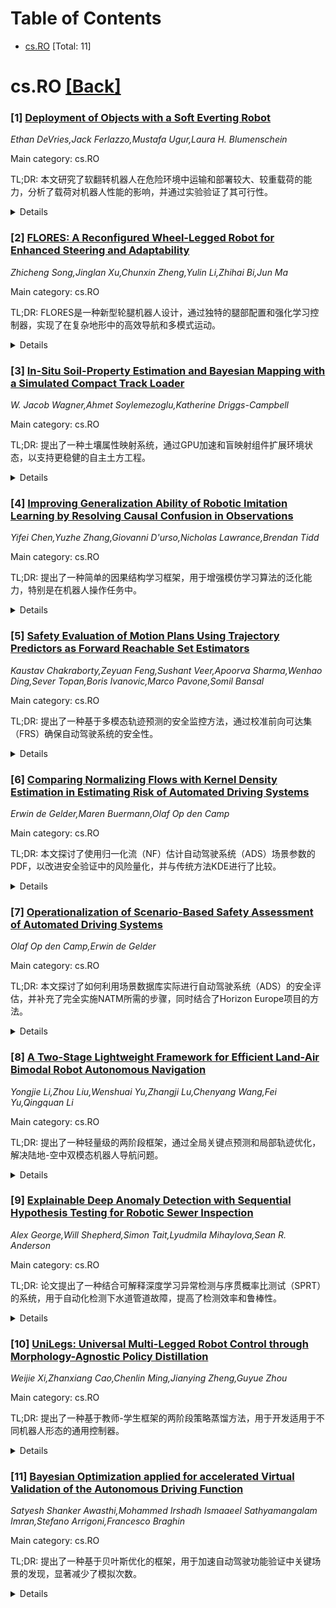 <div id=toc></div>

# Table of Contents

- [cs.RO](#cs.RO) [Total: 11]


<div id='cs.RO'></div>

# cs.RO [[Back]](#toc)

### [1] [Deployment of Objects with a Soft Everting Robot](https://arxiv.org/abs/2507.22188)
*Ethan DeVries,Jack Ferlazzo,Mustafa Ugur,Laura H. Blumenschein*

Main category: cs.RO

TL;DR: 本文研究了软翻转机器人在危险环境中运输和部署较大、较重载荷的能力，分析了载荷对机器人性能的影响，并通过实验验证了其可行性。


<details>
  <summary>Details</summary>
Motivation: 软翻转机器人在探索任务中表现出色，但其运输和部署载荷的潜力尚未充分研究。本文旨在填补这一空白，尤其是在危险环境中（如救援任务）的应用。

Method: 基于现有模型，量化了载荷对机器人生长和自支撑的影响，并开发了预测载荷滑动的模型。通过实验测试了不同形状、大小和重量的载荷在各种任务中的运输能力。

Result: 实验表明，机器人可运输多种形状、重达1.5kg的载荷，并能通过最小0.01cm间隙的孔洞、完成135度转弯，以及跨越1.15m的无支撑间隙。

Conclusion: 软翻转机器人具备在复杂环境中运输和部署载荷的潜力，为救援等应用提供了新的可能性。

Abstract: Soft everting robots present significant advantages over traditional rigid
robots, including enhanced dexterity, improved environmental interaction, and
safe navigation in unpredictable environments. While soft everting robots have
been widely demonstrated for exploration type tasks, their potential to move
and deploy payloads in such tasks has been less investigated, with previous
work focusing on sensors and tools for the robot. Leveraging the navigation
capabilities, and deployed body, of the soft everting robot to deliver payloads
in hazardous areas, e.g. carrying a water bottle to a person stuck under
debris, would represent a significant capability in many applications. In this
work, we present an analysis of how soft everting robots can be used to deploy
larger, heavier payloads through the inside of the robot. We analyze both what
objects can be deployed and what terrain features they can be carried through.
Building on existing models, we present methods to quantify the effects of
payloads on robot growth and self-support, and develop a model to predict
payload slip. We then experimentally quantify payload transport using soft
everting robot with a variety of payload shapes, sizes, and weights and though
a series of tasks: steering, vertical transport, movement through holes, and
movement across gaps. Overall, the results show that we can transport payloads
in a variety of shapes and up to 1.5kg in weight and that we can move through
circular apertures with as little as 0.01cm clearance around payloads, carry
out discrete turns up to 135 degrees, and move across unsupported gaps of 1.15m
in length.

</details>


### [2] [FLORES: A Reconfigured Wheel-Legged Robot for Enhanced Steering and Adaptability](https://arxiv.org/abs/2507.22345)
*Zhicheng Song,Jinglan Xu,Chunxin Zheng,Yulin Li,Zhihai Bi,Jun Ma*

Main category: cs.RO

TL;DR: FLORES是一种新型轮腿机器人设计，通过独特的腿部配置和强化学习控制器，实现了在复杂地形中的高效导航和多模式运动。


<details>
  <summary>Details</summary>
Motivation: 现有轮腿机器人设计未能充分利用腿和轮的优势，限制了系统的灵活性和效率。FLORES旨在解决这一问题。

Method: FLORES采用创新的前腿设计（髋部偏航自由度替代髋部滚动自由度），并结合定制的强化学习控制器（HIM模型）。

Result: 实验表明FLORES具有增强的转向能力、更高的导航效率及多地形适应性。

Conclusion: FLORES的设计和控制器显著提升了轮腿机器人的性能，为多模式运动提供了新思路。

Abstract: Wheel-legged robots integrate the agility of legs for navigating rough
terrains while harnessing the efficiency of wheels for smooth surfaces.
However, most existing designs do not fully capitalize on the benefits of both
legged and wheeled structures, which limits overall system flexibility and
efficiency. We present FLORES (reconfigured wheel-legged robot for enhanced
steering and adaptability), a novel wheel-legged robot design featuring a
distinctive front-leg configuration that sets it beyond standard design
approaches. Specifically, FLORES replaces the conventional hip-roll degree of
freedom (DoF) of the front leg with hip-yaw DoFs, and this allows for efficient
movement on flat surfaces while ensuring adaptability when navigating complex
terrains. This innovative design facilitates seamless transitions between
different locomotion modes (i.e., legged locomotion and wheeled locomotion) and
optimizes the performance across varied environments. To fully exploit FLORES's
mechanical capabilities, we develop a tailored reinforcement learning (RL)
controller that adapts the Hybrid Internal Model (HIM) with a customized reward
structure optimized for our unique mechanical configuration. This framework
enables the generation of adaptive, multi-modal locomotion strategies that
facilitate smooth transitions between wheeled and legged movements.
Furthermore, our distinctive joint design enables the robot to exhibit novel
and highly efficient locomotion gaits that capitalize on the synergistic
advantages of both locomotion modes. Through comprehensive experiments, we
demonstrate FLORES's enhanced steering capabilities, improved navigation
efficiency, and versatile locomotion across various terrains. The open-source
project can be found at
https://github.com/ZhichengSong6/FLORES-A-Reconfigured-Wheel-Legged-Robot-for-Enhanced-Steering-and-Adaptability.git.

</details>


### [3] [In-Situ Soil-Property Estimation and Bayesian Mapping with a Simulated Compact Track Loader](https://arxiv.org/abs/2507.22356)
*W. Jacob Wagner,Ahmet Soylemezoglu,Katherine Driggs-Campbell*

Main category: cs.RO

TL;DR: 提出了一种土壤属性映射系统，通过GPU加速和盲映射组件扩展环境状态，以支持更稳健的自主土方工程。


<details>
  <summary>Details</summary>
Motivation: 现有自主土方工程受限于复杂车辆-地形交互动态和部分可观测的土壤条件，需扩展环境状态以克服这些限制。

Method: 结合GPU加速高程映射和盲映射组件，利用物理注入神经网络（PINN）预测土壤属性，并通过贝叶斯方法更新地图。

Result: 系统能准确识别需要更高交互力的区域，支持土壤感知的自主地形规划。

Conclusion: 该方法展示了在自主地形塑造中实现土壤感知规划的潜力。

Abstract: Existing earthmoving autonomy is largely confined to highly controlled and
well-characterized environments due to the complexity of vehicle-terrain
interaction dynamics and the partial observability of the terrain resulting
from unknown and spatially varying soil conditions. In this chapter, a a
soil-property mapping system is proposed to extend the environmental state, in
order to overcome these restrictions and facilitate development of more robust
autonomous earthmoving. A GPU accelerated elevation mapping system is extended
to incorporate a blind mapping component which traces the movement of the blade
through the terrain to displace and erode intersected soil, enabling separately
tracking undisturbed and disturbed soil. Each interaction is approximated as a
flat blade moving through a locally homogeneous soil, enabling modeling of
cutting forces using the fundamental equation of earthmoving (FEE). Building
upon our prior work on in situ soil-property estimation, a method is devised to
extract approximate geometric parameters of the model given the uneven terrain,
and an improved physics infused neural network (PINN) model is developed to
predict soil properties and uncertainties of these estimates. A simulation of a
compact track loader (CTL) with a blade attachment is used to collect data to
train the PINN model. Post-training, the model is leveraged online by the
mapping system to track soil property estimates spatially as separate layers in
the map, with updates being performed in a Bayesian manner. Initial experiments
show that the system accurately highlights regions requiring higher relative
interaction forces, indicating the promise of this approach in enabling
soil-aware planning for autonomous terrain shaping.

</details>


### [4] [Improving Generalization Ability of Robotic Imitation Learning by Resolving Causal Confusion in Observations](https://arxiv.org/abs/2507.22380)
*Yifei Chen,Yuzhe Zhang,Giovanni D'urso,Nicholas Lawrance,Brendan Tidd*

Main category: cs.RO

TL;DR: 提出了一种简单的因果结构学习框架，用于增强模仿学习算法的泛化能力，特别是在机器人操作任务中。


<details>
  <summary>Details</summary>
Motivation: 当前模仿学习技术在面对训练环境与部署环境的微小变化时泛化能力不足，限制了性能。

Method: 通过显式学习观察组件与专家动作之间的因果关系，提出了一种因果结构学习框架，无需复杂的特征解耦。

Result: 在模拟的ALOHA双手机器人任务中，该方法显著缓解了现有复杂模仿学习算法的泛化问题。

Conclusion: 该方法简单且易于嵌入现有模仿学习架构，有效提升了泛化能力。

Abstract: Recent developments in imitation learning have considerably advanced robotic
manipulation. However, current techniques in imitation learning can suffer from
poor generalization, limiting performance even under relatively minor domain
shifts. In this work, we aim to enhance the generalization capabilities of
complex imitation learning algorithms to handle unpredictable changes from the
training environments to deployment environments. To avoid confusion caused by
observations that are not relevant to the target task, we propose to explicitly
learn the causal relationship between observation components and expert
actions, employing a framework similar to [6], where a causal structural
function is learned by intervention on the imitation learning policy.
Disentangling the feature representation from image input as in [6] is hard to
satisfy in complex imitation learning process in robotic manipulation, we
theoretically clarify that this requirement is not necessary in causal
relationship learning. Therefore, we propose a simple causal structure learning
framework that can be easily embedded in recent imitation learning
architectures, such as the Action Chunking Transformer [31]. We demonstrate our
approach using a simulation of the ALOHA [31] bimanual robot arms in Mujoco,
and show that the method can considerably mitigate the generalization problem
of existing complex imitation learning algorithms.

</details>


### [5] [Safety Evaluation of Motion Plans Using Trajectory Predictors as Forward Reachable Set Estimators](https://arxiv.org/abs/2507.22389)
*Kaustav Chakraborty,Zeyuan Feng,Sushant Veer,Apoorva Sharma,Wenhao Ding,Sever Topan,Boris Ivanovic,Marco Pavone,Somil Bansal*

Main category: cs.RO

TL;DR: 提出了一种基于多模态轨迹预测的安全监控方法，通过校准前向可达集（FRS）确保自动驾驶系统的安全性。


<details>
  <summary>Details</summary>
Motivation: 端到端自动驾驶系统缺乏可解释性，需要一种可靠的安全监控方法以确保运动计划的安全性。

Method: 利用多模态轨迹预测器近似周围智能体的FRS，通过凸优化和共形预测校准FRS，并引入贝叶斯滤波器动态调整保守性。

Result: 在nuScenes数据集上的实验表明，该方法显著提高了监控的可靠性，同时保持了完整性。

Conclusion: 该方法为学习型自动驾驶系统提供了一种实用且可靠的安全监控解决方案。

Abstract: The advent of end-to-end autonomy stacks - often lacking interpretable
intermediate modules - has placed an increased burden on ensuring that the
final output, i.e., the motion plan, is safe in order to validate the safety of
the entire stack. This requires a safety monitor that is both complete (able to
detect all unsafe plans) and sound (does not flag safe plans). In this work, we
propose a principled safety monitor that leverages modern multi-modal
trajectory predictors to approximate forward reachable sets (FRS) of
surrounding agents. By formulating a convex program, we efficiently extract
these data-driven FRSs directly from the predicted state distributions,
conditioned on scene context such as lane topology and agent history. To ensure
completeness, we leverage conformal prediction to calibrate the FRS and
guarantee coverage of ground-truth trajectories with high probability. To
preserve soundness in out-of-distribution (OOD) scenarios or under predictor
failure, we introduce a Bayesian filter that dynamically adjusts the FRS
conservativeness based on the predictor's observed performance. We then assess
the safety of the ego vehicle's motion plan by checking for intersections with
these calibrated FRSs, ensuring the plan remains collision-free under plausible
future behaviors of others. Extensive experiments on the nuScenes dataset show
our approach significantly improves soundness while maintaining completeness,
offering a practical and reliable safety monitor for learned autonomy stacks.

</details>


### [6] [Comparing Normalizing Flows with Kernel Density Estimation in Estimating Risk of Automated Driving Systems](https://arxiv.org/abs/2507.22429)
*Erwin de Gelder,Maren Buermann,Olaf Op den Camp*

Main category: cs.RO

TL;DR: 本文探讨了使用归一化流（NF）估计自动驾驶系统（ADS）场景参数的PDF，以改进安全验证中的风险量化，并与传统方法KDE进行了比较。


<details>
  <summary>Details</summary>
Motivation: 开发安全验证方法对ADS的安全部署至关重要，但现有方法在参数独立性假设或维度灾难方面存在局限性。

Method: 利用归一化流（NF）进行高维密度估计，避免对PDF形状的严格假设，并与KDE方法进行性能对比。

Result: NF在风险不确定性估计上优于KDE，尽管计算资源需求更高，但对维度灾难更不敏感。

Conclusion: NF在场景化安全验证中具有潜力，未来可优化其架构和训练以提升适用性。

Abstract: The development of safety validation methods is essential for the safe
deployment and operation of Automated Driving Systems (ADSs). One of the goals
of safety validation is to prospectively evaluate the risk of an ADS dealing
with real-world traffic. Scenario-based assessment is a widely-used approach,
where test cases are derived from real-world driving data. To allow for a
quantitative analysis of the system performance, the exposure of the scenarios
must be accurately estimated. The exposure of scenarios at parameter level is
expressed using a Probability Density Function (PDF). However, assumptions
about the PDF, such as parameter independence, can introduce errors, while
avoiding assumptions often leads to oversimplified models with limited
parameters to mitigate the curse of dimensionality.
  This paper considers the use of Normalizing Flows (NF) for estimating the PDF
of the parameters. NF are a class of generative models that transform a simple
base distribution into a complex one using a sequence of invertible and
differentiable mappings, enabling flexible, high-dimensional density estimation
without restrictive assumptions on the PDF's shape. We demonstrate the
effectiveness of NF in quantifying risk and risk uncertainty of an ADS,
comparing its performance with Kernel Density Estimation (KDE), a traditional
method for non-parametric PDF estimation. While NF require more computational
resources compared to KDE, NF is less sensitive to the curse of dimensionality.
As a result, NF can improve risk uncertainty estimation, offering a more
precise assessment of an ADS's safety.
  This work illustrates the potential of NF in scenario-based safety. Future
work involves experimenting more with using NF for scenario generation and
optimizing the NF architecture, transformation types, and training
hyperparameters to further enhance their applicability.

</details>


### [7] [Operationalization of Scenario-Based Safety Assessment of Automated Driving Systems](https://arxiv.org/abs/2507.22433)
*Olaf Op den Camp,Erwin de Gelder*

Main category: cs.RO

TL;DR: 本文探讨了如何利用场景数据库实际进行自动驾驶系统（ADS）的安全评估，并补充了完全实施NATM所需的步骤，同时结合了Horizon Europe项目的方法。


<details>
  <summary>Details</summary>
Motivation: 为了在道路上大规模部署自动驾驶系统（ADS），制造商需要进行安全保证。本文旨在提供一种结构化和协调的安全评估方法。

Method: 利用场景数据库进行安全评估，并补充NATM的实施步骤，同时结合Horizon Europe项目的方法。

Result: 展示了如何通过场景数据库和NATM方法进行安全评估，并提出了进一步操作化的建议。

Conclusion: 场景数据库与NATM方法的结合为ADS的安全评估提供了实用框架，但仍需进一步补充步骤以实现完全操作化。

Abstract: Before introducing an Automated Driving System (ADS) on the road at scale,
the manufacturer must conduct some sort of safety assurance. To structure and
harmonize the safety assurance process, the UNECE WP.29 Working Party on
Automated/Autonomous and Connected Vehicles (GRVA) is developing the New
Assessment/Test Method (NATM) that indicates what steps need to be taken for
safety assessment of an ADS. In this paper, we will show how to practically
conduct safety assessment making use of a scenario database, and what
additional steps must be taken to fully operationalize the NATM. In addition,
we will elaborate on how the use of scenario databases fits with methods
developed in the Horizon Europe projects that focus on safety assessment
following the NATM approach.

</details>


### [8] [A Two-Stage Lightweight Framework for Efficient Land-Air Bimodal Robot Autonomous Navigation](https://arxiv.org/abs/2507.22473)
*Yongjie Li,Zhou Liu,Wenshuai Yu,Zhangji Lu,Chenyang Wang,Fei Yu,Qingquan Li*

Main category: cs.RO

TL;DR: 提出了一种轻量级的两阶段框架，通过全局关键点预测和局部轨迹优化，解决陆地-空中双模态机器人导航问题。


<details>
  <summary>Details</summary>
Motivation: 现有导航方法因基于地图的轨迹不优和学习方法计算量大而受限。

Method: 第一阶段使用全局关键点预测网络（GKPN）生成混合路径，第二阶段通过映射规划器细化轨迹。

Result: 实验显示网络参数减少14%，能耗降低35%，支持实时导航和零样本迁移。

Conclusion: 该框架高效且实用，适用于陆地-空中双模态机器人导航。

Abstract: Land-air bimodal robots (LABR) are gaining attention for autonomous
navigation, combining high mobility from aerial vehicles with long endurance
from ground vehicles. However, existing LABR navigation methods are limited by
suboptimal trajectories from mapping-based approaches and the excessive
computational demands of learning-based methods. To address this, we propose a
two-stage lightweight framework that integrates global key points prediction
with local trajectory refinement to generate efficient and reachable
trajectories. In the first stage, the Global Key points Prediction Network
(GKPN) was used to generate a hybrid land-air keypoint path. The GKPN includes
a Sobel Perception Network (SPN) for improved obstacle detection and a
Lightweight Attention Planning Network (LAPN) to improves predictive ability by
capturing contextual information. In the second stage, the global path is
segmented based on predicted key points and refined using a mapping-based
planner to create smooth, collision-free trajectories. Experiments conducted on
our LABR platform show that our framework reduces network parameters by 14\%
and energy consumption during land-air transitions by 35\% compared to existing
approaches. The framework achieves real-time navigation without GPU
acceleration and enables zero-shot transfer from simulation to reality during

</details>


### [9] [Explainable Deep Anomaly Detection with Sequential Hypothesis Testing for Robotic Sewer Inspection](https://arxiv.org/abs/2507.22546)
*Alex George,Will Shepherd,Simon Tait,Lyudmila Mihaylova,Sean R. Anderson*

Main category: cs.RO

TL;DR: 论文提出了一种结合可解释深度学习异常检测与序贯概率比测试（SPRT）的系统，用于自动化检测下水道管道故障，提高了检测效率和鲁棒性。


<details>
  <summary>Details</summary>
Motivation: 传统下水道管道故障检测方法依赖人工审查CCTV录像，效率低且易出错，亟需自动化解决方案。

Method: 结合可解释深度学习异常检测（空间定位异常）和SPRT（时间证据聚合），实现时空分析。

Result: 实验结果表明，该系统提升了异常检测性能，增强了抗噪能力。

Conclusion: 提出的时空分析系统为下水道检测提供了可靠且鲁棒的解决方案。

Abstract: Sewer pipe faults, such as leaks and blockages, can lead to severe
consequences including groundwater contamination, property damage, and service
disruption. Traditional inspection methods rely heavily on the manual review of
CCTV footage collected by mobile robots, which is inefficient and susceptible
to human error. To automate this process, we propose a novel system
incorporating explainable deep learning anomaly detection combined with
sequential probability ratio testing (SPRT). The anomaly detector processes
single image frames, providing interpretable spatial localisation of anomalies,
whilst the SPRT introduces temporal evidence aggregation, enhancing robustness
against noise over sequences of image frames. Experimental results demonstrate
improved anomaly detection performance, highlighting the benefits of the
combined spatiotemporal analysis system for reliable and robust sewer
inspection.

</details>


### [10] [UniLegs: Universal Multi-Legged Robot Control through Morphology-Agnostic Policy Distillation](https://arxiv.org/abs/2507.22653)
*Weijie Xi,Zhanxiang Cao,Chenlin Ming,Jianying Zheng,Guyue Zhou*

Main category: cs.RO

TL;DR: 提出了一种基于教师-学生框架的两阶段策略蒸馏方法，用于开发适用于不同机器人形态的通用控制器。


<details>
  <summary>Details</summary>
Motivation: 解决传统方法在腿式机器人控制中无法兼顾通用性和性能的问题。

Method: 首先训练针对特定形态的教师策略，然后通过Transformer架构将知识蒸馏到学生策略中。

Result: 实验表明，该方法在训练和未见过的机器人形态上分别达到教师性能的94.47%和72.64%。

Conclusion: 该方法为开发通用且高性能的腿式机器人控制器提供了可扩展的解决方案。

Abstract: Developing controllers that generalize across diverse robot morphologies
remains a significant challenge in legged locomotion. Traditional approaches
either create specialized controllers for each morphology or compromise
performance for generality. This paper introduces a two-stage teacher-student
framework that bridges this gap through policy distillation. First, we train
specialized teacher policies optimized for individual morphologies, capturing
the unique optimal control strategies for each robot design. Then, we distill
this specialized expertise into a single Transformer-based student policy
capable of controlling robots with varying leg configurations. Our experiments
across five distinct legged morphologies demonstrate that our approach
preserves morphology-specific optimal behaviors, with the Transformer
architecture achieving 94.47\% of teacher performance on training morphologies
and 72.64\% on unseen robot designs. Comparative analysis reveals that
Transformer-based architectures consistently outperform MLP baselines by
leveraging attention mechanisms to effectively model joint relationships across
different kinematic structures. We validate our approach through successful
deployment on a physical quadruped robot, demonstrating the practical viability
of our morphology-agnostic control framework. This work presents a scalable
solution for developing universal legged robot controllers that maintain
near-optimal performance while generalizing across diverse morphologies.

</details>


### [11] [Bayesian Optimization applied for accelerated Virtual Validation of the Autonomous Driving Function](https://arxiv.org/abs/2507.22769)
*Satyesh Shanker Awasthi,Mohammed Irshadh Ismaaeel Sathyamangalam Imran,Stefano Arrigoni,Francesco Braghin*

Main category: cs.RO

TL;DR: 提出了一种基于贝叶斯优化的框架，用于加速自动驾驶功能验证中关键场景的发现，显著减少了模拟次数。


<details>
  <summary>Details</summary>
Motivation: 当前自动驾驶功能的验证主要依赖模拟，但全面探索参数空间计算成本高且耗时，亟需高效方法。

Method: 采用贝叶斯优化框架，应用于基于模型预测控制的运动规划器，以发现危险场景。

Result: 该框架能以比暴力实验设计方法少得多的模拟次数识别危险情况（如偏离道路事件），并在高维参数空间中表现出可扩展性。

Conclusion: 贝叶斯优化框架能高效识别自动驾驶功能的关键场景，为验证与验证提供了一种可行解决方案。

Abstract: Rigorous Verification and Validation (V&V) of Autonomous Driving Functions
(ADFs) is paramount for ensuring the safety and public acceptance of Autonomous
Vehicles (AVs). Current validation relies heavily on simulation to achieve
sufficient test coverage within the Operational Design Domain (ODD) of a
vehicle, but exhaustively exploring the vast parameter space of possible
scenarios is computationally expensive and time-consuming. This work introduces
a framework based on Bayesian Optimization (BO) to accelerate the discovery of
critical scenarios. We demonstrate the effectiveness of the framework on an
Model Predictive Controller (MPC)-based motion planner, showing that it
identifies hazardous situations, such as off-road events, using orders of
magnitude fewer simulations than brute-force Design of Experiments (DoE)
methods. Furthermore, this study investigates the scalability of the framework
in higher-dimensional parameter spaces and its ability to identify multiple,
distinct critical regions within the ODD of the motion planner used as the case
study .

</details>
